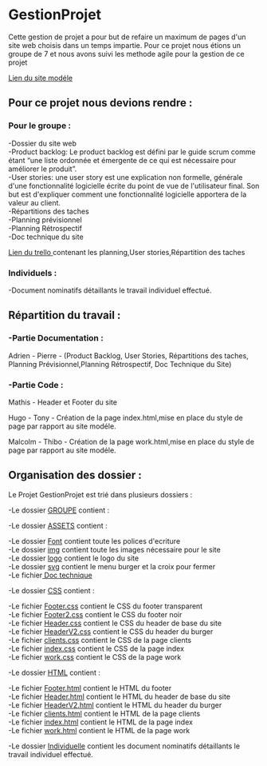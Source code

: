 # **GestionProjet**

Cette gestion de projet a pour but de refaire un maximum de pages d'un site web choisis dans un temps impartie.
Pour ce projet nous étions un groupe de 7 et nous avons suivi les methode agile pour la gestion de ce projet


[Lien du site modéle ](https://interweaveagency.com/)

## **Pour ce projet nous devions rendre :**

### **Pour le groupe :**

-Dossier du site web  
-Product backlog: Le product backlog est défini par le guide scrum comme étant “une liste ordonnée et émergente de ce qui est nécessaire pour améliorer le produit”.  
-User stories: une user story est une explication non formelle, générale d'une fonctionnalité logicielle écrite du point de vue de l'utilisateur final. Son but est d'expliquer comment une fonctionnalité logicielle apportera de la valeur au client.  
-Répartitions des taches  
-Planning prévisionnel  
-Planning Rétrospectif  
-Doc technique du site  

[Lien du trello ](https://trello.com/b/bZQ1Wq13/planning-pr%C3%A9visionel-gestionprojet) contenant les planning,User stories,Répartition des taches  

### **Individuels :**

-Document nominatifs détaillants le travail individuel effectué.



## **Répartition du travail :**

### **-Partie Documentation :**

Adrien - Pierre - (Product Backlog, User Stories, Répartitions des taches, Planning Prévisionnel,Planning Rétrospectif, Doc Technique du Site)

### **-Partie Code :**

Mathis - Header et Footer du site 

Hugo - Tony - Création de la page index.html,mise en place du style de page par rapport au site modéle.

Malcolm - Thibo - Création de la page work.html,mise en place du style de page par rapport au site modéle.

## **Organisation des dossier :**

Le Projet GestionProjet est trié dans plusieurs dossiers :

-Le dossier [GROUPE](GROUPE) contient :  

 -Le dossier [ASSETS](GROUPE/ASSETS) contient :  
  
  -Le dossier [Font](GROUPE/ASSETS/Font) contient toute les polices d'ecriture  
  -Le dossier [img](GROUPE/ASSETS/img) contient toute les images nécessaire pour le site  
  -Le dossier [logo](GROUPE/ASSETS/logo) contient le logo du site  
  -Le dossier [svg](GROUPE/ASSETS/svg) contient le menu burger et la croix pour fermer   
  -Le fichier[ Doc technique](GROUPE/documentation%20technique%20gestion%20de%20projet.pdf)   
  
  -Le dossier [CSS](GROUPE/CSS) contient :  

   -Le fichier [Footer.css](GROUPE/CSS/Footer.css) contient le CSS du footer transparent  
   -Le fichier [Footer2.css](GROUPE/CSS/Footer2.css) contient le CSS du footer noir   
   -Le fichier [Header.css](GROUPE/CSS/Header.css) contient le CSS du header de base du site  
   -Le fichier [HeaderV2.css](GROUPE/CSS/HeaderV2.css) contient le CSS du header du burger  
   -Le fichier [clients.css](GROUPE/CSS/clients.css) contient le CSS de la page clients  
   -Le fichier [index.css](GROUPE/CSS/index.css) contient le CSS de la page index  
   -Le fichier [work.css](GROUPE/CSS/work.css) contient le CSS de la page work  

   -Le dossier [HTML](GROUPE/HTML/) contient :  

   -Le fichier [Footer.html](GROUPE/HTML/Footer.html) contient le HTML du footer     
   -Le fichier [Header.html](GROUPE/HTML/Header.html) contient le HTML du header de base du site  
   -Le fichier [HeaderV2.html](GROUPE/HTML/HeaderV2.html) contient le HTML du header du burger  
   -Le fichier [clients.html](GROUPE/HTML/clients.html) contient le HTML de la page clients  
   -Le fichier [index.html](GROUPE/HTML/index.html) contient le HTML de la page index  
   -Le fichier [work.html](GROUPE/HTML/work.html) contient le HTML de la page work  

  -Le dossier [Individuelle](Individuelle) contient les document nominatifs détaillants le travail individuel effectué.



